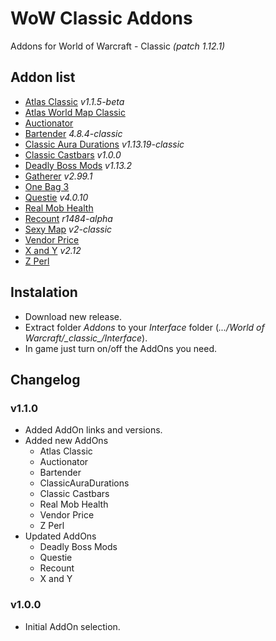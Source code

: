 # WoW Classic Addons
Addons for World of Warcraft - Classic _(patch 1.12.1)_

## Addon list
* [Atlas Classic](https://www.curseforge.com/wow/addons/atlaslootclassic/files) _v1.1.5-beta_
* [Atlas World Map Classic](https://www.wowinterface.com/downloads/info24906-AtlasWorldMapClassic.html)
* [Auctionator](https://www.wowinterface.com/downloads/info24958-AuctionatorClassicquickfix.html)
* [Bartender](https://www.curseforge.com/wow/addons/bartender4/files) _4.8.4-classic_
* [Classic Aura Durations](https://github.com/rgd87/ClassicAuraDurations/releases) _v1.13.19-classic_
* [Classic Castbars](https://github.com/wardz/ClassicCastbars/releases) _v1.0.0_
* [Deadly Boss Mods](https://github.com/DeadlyBossMods/DBM-Classic/releases) _v1.13.2_
* [Gatherer](https://github.com/jsb/Gatherer/releases) _v2.99.1_
* [One Bag 3](https://legacy-wow.com/classic-addons/onebag3-classic/)
* [Questie](https://github.com/AeroScripts/QuestieDev/releases) _v4.0.10_
* [Real Mob Health](https://legacy-wow.com/classic-addons/real-mob-health/)
* [Recount](https://www.curseforge.com/wow/addons/recount/files/all) _r1484-alpha_
* [Sexy Map](https://github.com/funkydude/SexyMap/releases) _v2-classic_
* [Vendor Price](https://legacy-wow.com/classic-addons/vendor-price/)
* [X and Y](https://www.curseforge.com/wow/addons/x-and-y/files) _v2.12_
* [Z Perl](https://legacy-wow.com/classic-addons/z-perl-unitframes-quickfix/)

## Instalation
* Download new release.
* Extract folder _Addons_ to your _Interface_ folder (_.../World of Warcraft/\_classic\_/Interface_).
* In game just turn on/off the AddOns you need.

## Changelog
### v1.1.0
* Added AddOn links and versions.
* Added new AddOns
    * Atlas Classic
    * Auctionator
    * Bartender
    * ClassicAuraDurations
    * Classic Castbars
    * Real Mob Health
    * Vendor Price
    * Z Perl
* Updated AddOns
    * Deadly Boss Mods
    * Questie
    * Recount
    * X and Y

### v1.0.0
* Initial AddOn selection.
